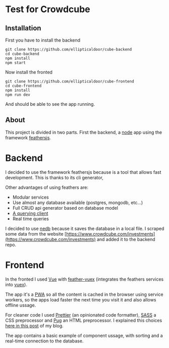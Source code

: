 # Test for Crowdcube

## Installation

First you have to install the backend
``` shell
git clone https://github.com/ellipticaldoor/cube-backend
cd cube-backend
npm install
npm start
```

Now install the fronted
``` shell
git clone https://github.com/ellipticaldoor/cube-frontend
cd cube-frontend
npm install
npm run dev
```

And should be able to see the app running.


## About

This project is divided in two parts. First the backend, a [node](https://nodejs.org/en/) app using the framework [feathersjs](https://feathersjs.com/).

# Backend

I decided to use the framework feathersjs because is a tool that allows fast development. This is thanks to its cli generator,

Other advantages of using feathers are:
  - Modular services
  - Use almost any database available (postgres, mongodb, etc...)
  - Full CRUD api generator based on database model
  - [A querying client](https://docs.feathersjs.com/api/databases/querying.html)
  - Real time queries

I decided to use [nedb](https://github.com/louischatriot/nedb) because it saves the database in a local file. I scraped some data from the website [https://www.crowdcube.com/investments](https://www.crowdcube.com/investments) and added it to the backend repo.

# Frontend

In the fronted I used [Vue](https://vuejs.org/) with [feather-vuex](https://github.com/feathers-plus/feathers-vuex) (integrates the feathers services into [vuex](https://github.com/vuejs/vuex)).

The app it's a [PWA](https://en.wikipedia.org/wiki/Progressive_web_app) so all the content is cached in the browser using service workers, so the apps load faster the next time you visit it and also allows offline ussage.

For cleaner code I used [Prettier](https://github.com/prettier/prettier) (an opinionated code formatter), [SASS](http://sass-lang.com/) a CSS preprocessor and [Pug](https://pugjs.org/api/getting-started.html) an HTML preprocessor. I explained this choices [here in this post](https://ellipticaldoor.com/2017-07-26-simplifying-vue-js-development/) of my blog.

The app contains a basic example of component ussage, with sorting and a real-time connection to the database.
